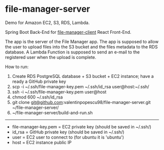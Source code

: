 # file-manager-server
Demo for Amazon EC2, S3, RDS, Lambda.

Spring Boot Back-End for [file-manager-client](https://github.com/valentinpopescu98/file-manager-client) React Front-End.

The app is the server of the File Manager app. The app is supposed to allow the user to upload files into the S3 bucket and the files metadata to the RDS database. A Lambda Function is supposed to send an e-mail to the registered user when the upload is complete.

How to run:
1. Create RDS PostgreSQL database + S3 bucket + EC2 instance; have a ready a GitHub private key
2. scp -i ~/.ssh/file-manager-key.pem ~/.ssh/id_rsa user@host:~/.ssh/
3. ssh -i ~/.ssh/file-manager-key.pem user@host
4. chmod 600 ~/.ssh/id_rsa
5. git clone git@github.com:valentinpopescu98/file-manager-server.git ~/file-manager-server/
6. ~/file-manager-server/build-and-run.sh

---

- file-manager-key.pem = EC2 private key (should be saved in ~/.ssh/)
- id_rsa = GitHub private key (should be saved in ~/.ssh/)
- user = EC2 user to connect to (for ubuntu it is 'ubuntu')
- host = EC2 instance public IP
